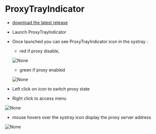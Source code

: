 # ProxyTrayIndicator

- [download the latest release](https://github.com/Daudre-Vignier-Charles/ProxyTrayIndicator/releases/latest)
- Launch ProxyTrayIndicator
- Once launched you can see ProxyTrayIndicator icon in the systray :
  - red if proxy disable,
  
  ![None](https://user-images.githubusercontent.com/17654421/53884729-8c61ea80-401c-11e9-9c95-1e1d10fb56c0.png)
  - green if proxy enabled
  
  ![None](https://user-images.githubusercontent.com/17654421/53884794-a8658c00-401c-11e9-9ae7-accfac680a2e.png)

- Left click on icon to switch proxy state
- Right click to access menu

![None](https://user-images.githubusercontent.com/17654421/53895036-6e52b500-4031-11e9-84d7-e91211424157.png)

- mouse hovers over the systray icon display the proxy server address

![None](https://user-images.githubusercontent.com/17654421/53895294-02bd1780-4032-11e9-928c-f17ec661a990.png)
